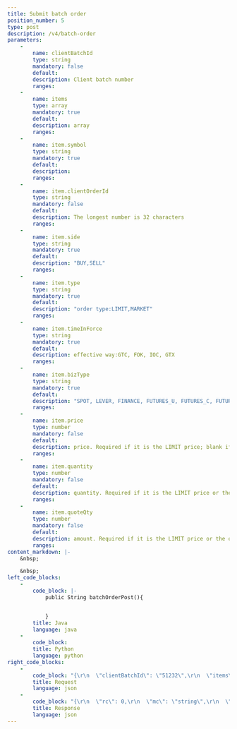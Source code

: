 ```yaml
---
title: Submit batch order
position_number: 5
type: post
description: /v4/batch-order
parameters:
    -
        name: clientBatchId
        type: string
        mandatory: false
        default:
        description: Client batch number
        ranges:
    -
        name: items
        type: array
        mandatory: true
        default:
        description: array
        ranges:
    -
        name: item.symbol
        type: string
        mandatory: true
        default:
        description: 
        ranges:
    -
        name: item.clientOrderId
        type: string
        mandatory: false
        default:
        description: The longest number is 32 characters
        ranges:
    -
        name: item.side
        type: string
        mandatory: true
        default:
        description: "BUY,SELL"
        ranges:
    -
        name: item.type
        type: string
        mandatory: true
        default:
        description: "order type:LIMIT,MARKET"
        ranges:
    -
        name: item.timeInForce
        type: string
        mandatory: true
        default:
        description: effective way:GTC, FOK, IOC, GTX
        ranges:
    -
        name: item.bizType
        type: string
        mandatory: true
        default:
        description: "SPOT, LEVER, FINANCE, FUTURES_U, FUTURES_C, FUTURES_ALL"
        ranges:
    -
        name: item.price
        type: number
        mandatory: false
        default:
        description: price. Required if it is the LIMIT price; blank if it is the MARKET price
        ranges:
    -
        name: item.quantity
        type: number
        mandatory: false
        default:
        description: quantity. Required if it is the LIMIT price or the order is placed at the market price by quantity
        ranges:
    -
        name: item.quoteQty
        type: number
        mandatory: false
        default:
        description: amount. Required if it is the LIMIT price or the order is the market price when placing an order by amount
        ranges:
content_markdown: |-
    &nbsp;

    &nbsp;
left_code_blocks:
    -
        code_block: |-
            public String batchOrderPost(){


            }
        title: Java
        language: java
    -
        code_block:
        title: Python
        language: python
right_code_blocks:
    -
        code_block: "{\r\n  \"clientBatchId\": \"51232\",\r\n  \"items\": [\r\n    {\r\n      \"symbol\": \"BTC_USDT\",\r\n      \"clientOrderId\": \"16559590087220001\",\r\n      \"side\": \"BUY\",\r\n      \"type\": \"LIMIT\",\r\n      \"timeInForce\": \"GTC\",\r\n      \"bizType\": \"SPOT\",\r\n      \"price\": 40000,\r\n      \"quantity\": 2,\r\n      \"quoteQty\": 80000\r\n    }\r\n  ]\r\n}"
        title: Request
        language: json
    -
        code_block: "{\r\n  \"rc\": 0,\r\n  \"mc\": \"string\",\r\n  \"ma\": [\r\n    {}\r\n  ],\r\n  \"result\": {\r\n    \"items\": [  //订单id集合\r\n      {\r\n        \"orderId\": \"6216559590087220004\"\r\n      }\r\n    ]\r\n  }\r\n}"
        title: Response
        language: json
---
```

